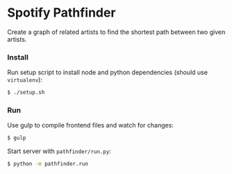 # Spotify Pathfinder
Create a graph of related artists to find the shortest path between two given artists.

### Install

Run setup script to install node and python dependencies (should use `virtualenv`):
```sh
$ ./setup.sh
```

### Run

Use gulp to compile frontend files and watch for changes:
```sh
$ gulp
```

Start server with `pathfinder/run.py`:
```sh
$ python -m pathfinder.run
```
